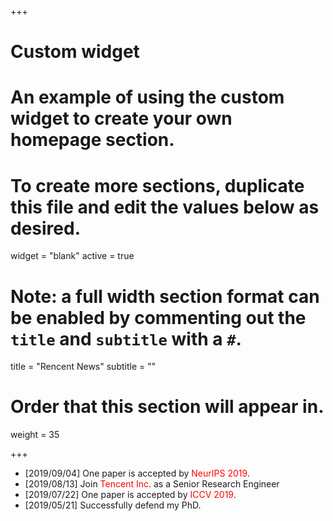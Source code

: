 +++
# Custom widget
# An example of using the custom widget to create your own homepage section.
# To create more sections, duplicate this file and edit the values below as desired.
widget = "blank"
active = true

# Note: a full width section format can be enabled by commenting out the `title` and `subtitle` with a `#`.
title = "Rencent News"
subtitle = ""

# Order that this section will appear in.
weight = 35

+++

* [2019/09/04] One paper is accepted by <font color=red>NeurIPS 2019</font>.
* [2019/08/13] Join <font color=red>Tencent Inc</font>. as a Senior Research Engineer
* [2019/07/22] One paper is accepted by <font color=red>ICCV 2019</font>.
* [2019/05/21] Successfully defend my PhD.
